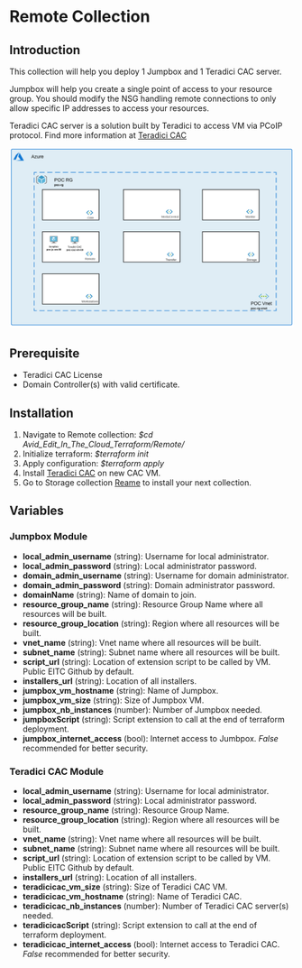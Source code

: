 # Remote Collection

## Introduction

This collection will help you deploy 1 Jumpbox and 1 Teradici CAC server. 

Jumpbox will help you create a single point of access to your resource group. You should modify the NSG handling remote connections to only allow specific IP addresses to access your resources.

Teradici CAC server is a solution built by Teradici to access VM via PCoIP protocol. Find more information at [Teradici CAC](https://docs.teradici.com/find/product/cloud-access-software/current?subscriptionName=cloud-access)

![current + Next Version](./remote.png)

## Prerequisite

- Teradici CAC License
- Domain Controller(s) with valid certificate.

## Installation 

1. Navigate to Remote collection: *$cd Avid_Edit_In_The_Cloud_Terraform/Remote/*
1. Initialize terraform: *$terraform init*
1. Apply configuration: *$terraform apply*
1. Install [Teradici CAC](https://www.teradici.com/web-help/cas_manager/) on new CAC VM.
1. Go to Storage collection [Reame](https://github.com/avid-technology/VideoEditorialInTheCloud/tree/master/Avid_Edit_In_The_Cloud_Terraform/Storage) to install your next collection. 

## Variables

### Jumpbox Module

- **local_admin_username** (string): Username for local administrator.              
- **local_admin_password** (string): Local administrator password.
- **domain_admin_username** (string): Username for domain administrator.              
- **domain_admin_password** (string): Domain administrator password.
- **domainName** (string): Name of domain to join.
- **resource_group_name** (string): Resource Group Name where all resources will be built.
- **resource_group_location** (string): Region where all resources will be built. 
- **vnet_name** (string): Vnet name where all resources will be built. 
- **subnet_name** (string): Subnet name where all resources will be built. 
- **script_url** (string): Location of extension script to be called by VM. Public EITC Github by default.                   
- **installers_url** (string): Location of all installers.
- **jumpbox_vm_hostname** (string): Name of Jumpbox.
- **jumpbox_vm_size** (string): Size of Jumpbox VM.        
- **jumpbox_nb_instances** (number): Number of Jumpbox needed. 
- **jumpboxScript** (string): Script extension to call at the end of terraform deployment. 
- **jumpbox_internet_access** (bool): Internet access to Jumbpox. *False* recommended for better security.


### Teradici CAC Module

- **local_admin_username** (string): Username for local administrator.              
- **local_admin_password** (string): Local administrator password.             
- **resource_group_name** (string): Resource Group Name.            
- **resource_group_location** (string): Region where all resources will be built.          
- **vnet_name** (string): Vnet name where all resources will be built.                       
- **subnet_name** (string): Subnet name where all resources will be built.                     
- **script_url** (string): Location of extension script to be called by VM. Public EITC Github by default.                   
- **installers_url** (string): Location of all installers.              
- **teradicicac_vm_size** (string): Size of Teradici CAC VM.        
- **teradicicac_vm_hostname** (string): Name of  Teradici CAC.    
- **teradicicac_nb_instances** (number): Number of  Teradici CAC server(s) needed. 
- **teradicicacScript** (string): Script extension to call at the end of terraform deployment.
- **teradicicac_internet_access** (bool): Internet access to  Teradici CAC. *False* recommended for better security. 
